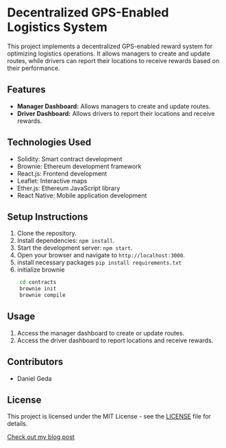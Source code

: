 # Decentralized GPS-Enabled Logistics System

This project implements a decentralized GPS-enabled reward system for optimizing logistics operations. It allows managers to create and update routes, while drivers can report their locations to receive rewards based on their performance.

## Features

- **Manager Dashboard:** Allows managers to create and update routes.
- **Driver Dashboard:** Allows drivers to report their locations and receive rewards.

## Technologies Used

- Solidity: Smart contract development
- Brownie: Ethereum development framework
- React.js: Frontend development
- Leaflet: Interactive maps
- Ether.js: Ethereum JavaScript library
- React Native: Mobile application development

## Setup Instructions

1. Clone the repository.
2. Install dependencies: `npm install`.
3. Start the development server: `npm start`.
4. Open your browser and navigate to `http://localhost:3000`.
5. install necessary packages `pip install requirements.txt`
6. initialize brownie

```bash
    cd contracts
    brownie init
    brownie compile
 ```

## Usage

1. Access the manager dashboard to create or update routes.
2. Access the driver dashboard to report locations and receive rewards.
   
## Contributors

- Daniel Geda


## License

This project is licensed under the MIT License - see the [LICENSE](LICENSE) file for details.

[Check out my blog post](https://medium.com/@lenjisa48/optimizing-logistics-operations-with-blockchain-and-gps-technology-0052ed809562)




